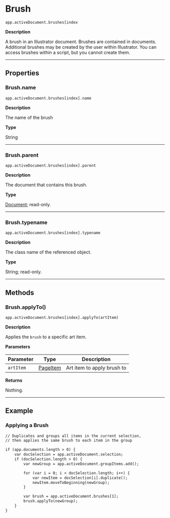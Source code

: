 # Brush

`app.activeDocument.brushes[index`

**Description**

A brush in an Illustrator document. Brushes are contained in documents. Additional brushes may be created by the user within Illustrator. You can access brushes within a script, but you cannot create them.

---

## Properties

### Brush.name

`app.activeDocument.brushes[index].name`

**Description**

The name of the brush

**Type**

String

---

### Brush.parent

`app.activeDocument.brushes[index].parent`

**Description**

The document that contains this brush.

**Type**

[Document](./Document.md); read-only.

---

### Brush.typename

`app.activeDocument.brushes[index].typename`

**Description**

The class name of the referenced object.

**Type**

String; read-only.

---

## Methods

### Brush.applyTo()

`app.activeDocument.brushes[index].applyTo(artItem)`

**Description**

Applies the `brush` to a specific art item.

**Parameters**

| Parameter   | Type                                      | Description                |
|-------------|-------------------------------------------|----------------------------|
| `artItem`   | [PageItem](./PageItem.md) | Art item to apply brush to |

**Returns**

Nothing.

---

## Example

### Applying a Brush

```default
// Duplicates and groups all items in the current selection,
// then applies the same brush to each item in the group

if (app.documents.length > 0) {
    var docSelection = app.activeDocument.selection;
    if (docSelection.length > 0) {
        var newGroup = app.activeDocument.groupItems.add();

        for (var i = 0; i < docSelection.length; i++) {
            var newItem = docSelection[i].duplicate();
            newItem.moveToBeginning(newGroup);
        }

        var brush = app.activeDocument.brushes[1];
        brush.applyTo(newGroup);
    }
}
```
